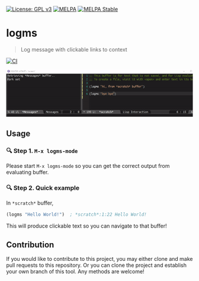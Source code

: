 [![License: GPL v3](https://img.shields.io/badge/License-GPL%20v3-blue.svg)](https://www.gnu.org/licenses/gpl-3.0)
[![MELPA](https://melpa.org/packages/logms-badge.svg)](https://melpa.org/#/logms)
[![MELPA Stable](https://stable.melpa.org/packages/logms-badge.svg)](https://stable.melpa.org/#/logms)

# logms
> Log message with clickable links to context

[![CI](https://github.com/jcs-elpa/logms/actions/workflows/test.yml/badge.svg)](https://github.com/jcs-elpa/logms/actions/workflows/test.yml)

<p align="center">
  <img src="./etc/demo.gif"/>
</p>

## Usage

### :mag: Step 1. `M-x logms-mode`

Please start `M-x logms-mode` so you can get the correct output from evaluating
buffer.

### :mag: Step 2. Quick example

In `*scratch*` buffer,

```el
(logms "Hello World!")  ; *scratch*:1:22 Hello World!
```

This will produce clickable text so you can navigate to that buffer!

## Contribution

If you would like to contribute to this project, you may either
clone and make pull requests to this repository. Or you can
clone the project and establish your own branch of this tool.
Any methods are welcome!
